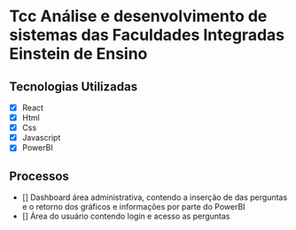 # Tcc Análise e desenvolvimento de sistemas das Faculdades Integradas Einstein de Ensino

## Tecnologias Utilizadas
 - [x] React
 - [x] Html
 - [x] Css
 - [x] Javascript
 - [x] PowerBI
 
## Processos
  - [] Dashboard área administrativa, contendo a inserção de das perguntas e o retorno dos gráficos e informações por parte do PowerBI
  - [] Área do usuário contendo login e acesso as perguntas
